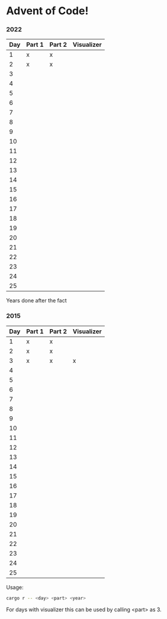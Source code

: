 # Advent of Code!

### 2022

| Day | Part 1 | Part 2 | Visualizer |
| --- | ------ | ------ | ---------- |
| 1   | x      | x      |            |
| 2   | x      | x      |            |
| 3   |        |        |            |
| 4   |        |        |            |
| 5   |        |        |            |
| 6   |        |        |            |
| 7   |        |        |            |
| 8   |        |        |            |
| 9   |        |        |            |
| 10  |        |        |            |
| 11  |        |        |            |
| 12  |        |        |            |
| 13  |        |        |            |
| 14  |        |        |            |
| 15  |        |        |            |
| 16  |        |        |            |
| 17  |        |        |            |
| 18  |        |        |            |
| 19  |        |        |            |
| 20  |        |        |            |
| 21  |        |        |            |
| 22  |        |        |            |
| 23  |        |        |            |
| 24  |        |        |            |
| 25  |        |        |            |

Years done after the fact

### 2015

| Day | Part 1 | Part 2 | Visualizer |
| --- | ------ | ------ | ---------- |
| 1   | x      | x      |            |
| 2   | x      | x      |            |
| 3   | x      | x      | x          |
| 4   |        |        |            |
| 5   |        |        |            |
| 6   |        |        |            |
| 7   |        |        |            |
| 8   |        |        |            |
| 9   |        |        |            |
| 10  |        |        |            |
| 11  |        |        |            |
| 12  |        |        |            |
| 13  |        |        |            |
| 14  |        |        |            |
| 15  |        |        |            |
| 16  |        |        |            |
| 17  |        |        |            |
| 18  |        |        |            |
| 19  |        |        |            |
| 20  |        |        |            |
| 21  |        |        |            |
| 22  |        |        |            |
| 23  |        |        |            |
| 24  |        |        |            |
| 25  |        |        |            |

Usage:

```sh
cargo r -- <day> <part> <year>
```

For days with visualizer this can be used by calling \<part\> as 3.
